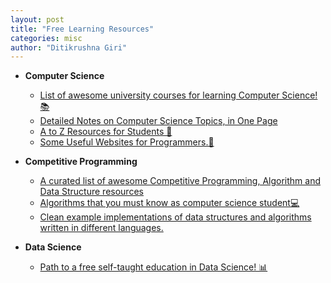 ```yaml
---
layout: post
title: "Free Learning Resources"
categories: misc
author: "Ditikrushna Giri"
---
```


 - **Computer Science** 
 	 - [List of awesome university courses for learning Computer Science!📚](https://github.com/ditikrushna/awesome-courses)
	 - [Detailed Notes on Computer Science Topics, in One Page](https://github.com/darshanime/notes)
	 - [ A to Z Resources for Students 👦](https://github.com/dipakkr/A-to-Z-Resources-for-Students)
	 - [Some Useful Websites for Programmers.🥰](sdmg15/Best-websites-a-programmer-should-visit)

- **Competitive Programming**
	 - [ A curated list of awesome Competitive Programming, Algorithm and Data Structure resources](https://github.com/ditikrushna/awesome-competitive-programming)
	 - [Algorithms that you must know as computer science student💻 ](https://github.com/ditikrushna/cs-algorithms) 
	 - [Clean example implementations of data structures and algorithms written in different languages.](https://github.com/ditikrushna/al-go-rithms)

- **Data Science** 
	- [Path to a free self-taught education in Data Science! 📊 ](https://github.com/ditikrushna/data-science)
	
